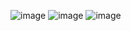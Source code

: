 ![image](https://user-images.githubusercontent.com/20491139/212524000-99a72575-269b-4bb1-a2c8-290fdc75a1be.png)
![image](https://user-images.githubusercontent.com/20491139/212524009-7c5c0ca4-e10e-4b18-9815-6d9309d2708c.png)
![image](https://user-images.githubusercontent.com/20491139/212524018-6f020bdb-e96b-4ff7-983b-7f15c81ebdee.png)
